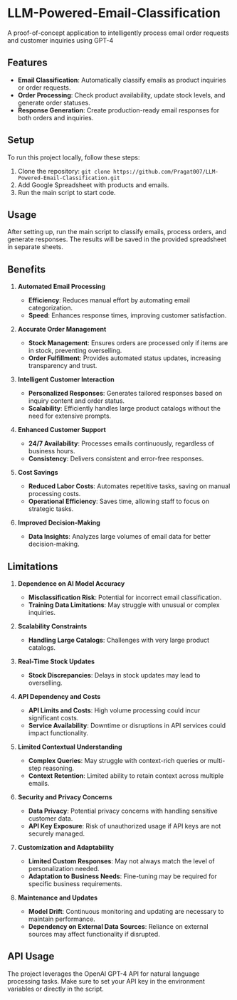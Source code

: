 # LLM-Powered-Email-Classification
A proof-of-concept application to intelligently process email order requests and customer inquiries using GPT-4

## Features
- **Email Classification**: Automatically classify emails as product inquiries or order requests.
- **Order Processing**: Check product availability, update stock levels, and generate order statuses.
- **Response Generation**: Create production-ready email responses for both orders and inquiries.

## Setup
To run this project locally, follow these steps:
1. Clone the repository: `git clone https://github.com/Pragat007/LLM-Powered-Email-Classification.git`
2. Add Google Spreadsheet with products and emails.
3. Run the main script to start code.

## Usage
After setting up, run the main script to classify emails, process orders, and generate responses. The results will be saved in the provided spreadsheet in separate sheets.

## Benefits

1. **Automated Email Processing**
   - **Efficiency**: Reduces manual effort by automating email categorization.
   - **Speed**: Enhances response times, improving customer satisfaction.

2. **Accurate Order Management**
   - **Stock Management**: Ensures orders are processed only if items are in stock, preventing overselling.
   - **Order Fulfillment**: Provides automated status updates, increasing transparency and trust.

3. **Intelligent Customer Interaction**
   - **Personalized Responses**: Generates tailored responses based on inquiry content and order status.
   - **Scalability**: Efficiently handles large product catalogs without the need for extensive prompts.

4. **Enhanced Customer Support**
   - **24/7 Availability**: Processes emails continuously, regardless of business hours.
   - **Consistency**: Delivers consistent and error-free responses.

5. **Cost Savings**
   - **Reduced Labor Costs**: Automates repetitive tasks, saving on manual processing costs.
   - **Operational Efficiency**: Saves time, allowing staff to focus on strategic tasks.

6. **Improved Decision-Making**
   - **Data Insights**: Analyzes large volumes of email data for better decision-making.

## Limitations

1. **Dependence on AI Model Accuracy**
   - **Misclassification Risk**: Potential for incorrect email classification.
   - **Training Data Limitations**: May struggle with unusual or complex inquiries.

2. **Scalability Constraints**
   - **Handling Large Catalogs**: Challenges with very large product catalogs.

3. **Real-Time Stock Updates**
   - **Stock Discrepancies**: Delays in stock updates may lead to overselling.

4. **API Dependency and Costs**
   - **API Limits and Costs**: High volume processing could incur significant costs.
   - **Service Availability**: Downtime or disruptions in API services could impact functionality.

5. **Limited Contextual Understanding**
   - **Complex Queries**: May struggle with context-rich queries or multi-step reasoning.
   - **Context Retention**: Limited ability to retain context across multiple emails.

6. **Security and Privacy Concerns**
   - **Data Privacy**: Potential privacy concerns with handling sensitive customer data.
   - **API Key Exposure**: Risk of unauthorized usage if API keys are not securely managed.

7. **Customization and Adaptability**
   - **Limited Custom Responses**: May not always match the level of personalization needed.
   - **Adaptation to Business Needs**: Fine-tuning may be required for specific business requirements.

8. **Maintenance and Updates**
   - **Model Drift**: Continuous monitoring and updating are necessary to maintain performance.
   - **Dependency on External Data Sources**: Reliance on external sources may affect functionality if disrupted.


## API Usage
The project leverages the OpenAI GPT-4 API for natural language processing tasks. Make sure to set your API key in the environment variables or directly in the script.
